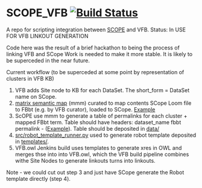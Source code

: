 # SCOPE_VFB [![Build Status](https://travis-ci.org/VirtualFlyBrain/SCOPE_VFB.svg?branch=master)](https://travis-ci.org/VirtualFlyBrain/SCOPE_VFB)

A repo for scripting integration between [SCOPE](http://scope.aertslab.org/) and VFB.  Status: In USE FOR VFB LINKOUT GENERATION

Code here was the result of a brief hackathon to being the process of linking VFB and SCope  Work is needed to make it more stable.  It is likely to be superceded in the near future.

Current workflow (to be superceded at some point by representation of clusters in VFB KB)

1. VFB adds Site node to KB for each DataSet.  The short_form = DataSet name on SCope.
1. [matrix semantic map](https://github.com/HumanCellAtlas/matrix_semantic_map/blob/master/README.md) (mmm) curated to map contents SCope Loom file to FBbt (e.g. by VFB curator), loaded to SCope.  [Example](https://github.com/HumanCellAtlas/matrix_semantic_map/blob/master/src/matrix_semantic_map/test/resources/Desplan_Fly_AdultOpticLobe_map.tsv)
2. ScOPE use mmm to generate a table of permalinks for each cluster  + mapped FBbt term. Table should have headers: dataset_name	fbbt	permalink - ([Example](https://github.com/VirtualFlyBrain/SCOPE_VFB/blob/master/data/Konstantinides_et_al_2018_OpticLobe_semantic_permalinks.tsv)).  Table should be deposited in [data/](https://github.com/VirtualFlyBrain/SCOPE_VFB/tree/master/templates)
3. [src/robot_template_runner.py](https://github.com/VirtualFlyBrain/SCOPE_VFB/blob/master/src/robot_template_runner.py) used to generate robot template deposited in [templates/](https://github.com/VirtualFlyBrain/SCOPE_VFB/tree/master/templates).
4. VFB.owl Jenkins build uses templates to generate xres in OWL and merges thse into into VFB.owl, which the VFB build pipeline combines withe Site Nodes to generate linkouts turns into linkouts.

Note - we could cut out step 3 and just have SCope generate the Robot template directly (step 4).
